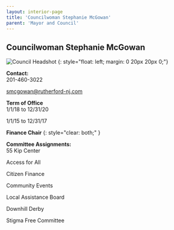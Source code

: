```yaml
---
layout: interior-page
title: 'Councilwoman Stephanie McGowan'
parent: 'Mayor and Council'
---
```


## Councilwoman Stephanie McGowan

![Council Headshot](../stephanie-mcgowan.png)
{: style="float: left; margin: 0 20px 20px 0;"}

**Contact:**  
201-460-3022

smcgowan@rutherford-nj.com

**Term of Office**  
1/1/18 to 12/31/20

1/1/15 to 12/31/17 

**Finance Chair**
{: style="clear: both;" }

**Committee Assignments:**  
55 Kip Center

Access for All

Citizen Finance

Community Events

Local Assistance Board

Downhill Derby

Stigma Free Committee
